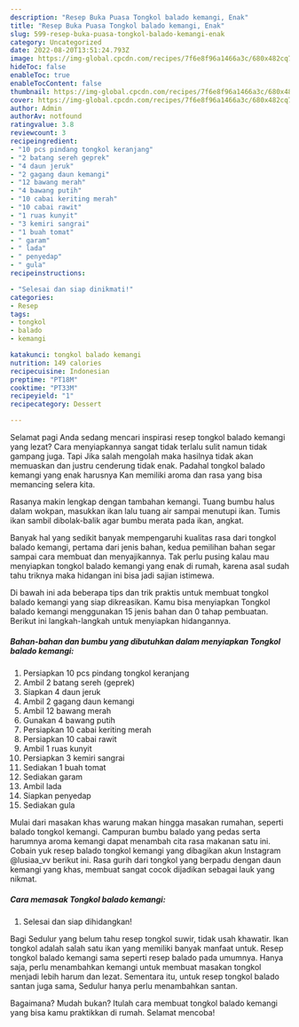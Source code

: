 ```yaml
---
description: "Resep Buka Puasa Tongkol balado kemangi, Enak"
title: "Resep Buka Puasa Tongkol balado kemangi, Enak"
slug: 599-resep-buka-puasa-tongkol-balado-kemangi-enak
category: Uncategorized
date: 2022-08-20T13:51:24.793Z
image: https://img-global.cpcdn.com/recipes/7f6e8f96a1466a3c/680x482cq70/tongkol-balado-kemangi-foto-resep-utama.jpg
hideToc: false
enableToc: true
enableTocContent: false
thumbnail: https://img-global.cpcdn.com/recipes/7f6e8f96a1466a3c/680x482cq70/tongkol-balado-kemangi-foto-resep-utama.jpg
cover: https://img-global.cpcdn.com/recipes/7f6e8f96a1466a3c/680x482cq70/tongkol-balado-kemangi-foto-resep-utama.jpg
author: Admin
authorAv: notfound
ratingvalue: 3.8
reviewcount: 3
recipeingredient:
- "10 pcs pindang tongkol keranjang"
- "2 batang sereh geprek"
- "4 daun jeruk"
- "2 gagang daun kemangi"
- "12 bawang merah"
- "4 bawang putih"
- "10 cabai keriting merah"
- "10 cabai rawit"
- "1 ruas kunyit"
- "3 kemiri sangrai"
- "1 buah tomat"
- " garam"
- " lada"
- " penyedap"
- " gula"
recipeinstructions:

- "Selesai dan siap dinikmati!"
categories:
- Resep
tags:
- tongkol
- balado
- kemangi

katakunci: tongkol balado kemangi 
nutrition: 149 calories
recipecuisine: Indonesian
preptime: "PT18M"
cooktime: "PT33M"
recipeyield: "1"
recipecategory: Dessert

---
```



Selamat pagi Anda sedang mencari inspirasi resep tongkol balado kemangi yang lezat? Cara menyiapkannya sangat tidak terlalu sulit namun tidak gampang juga. Tapi Jika salah mengolah maka hasilnya tidak akan memuaskan dan justru cenderung tidak enak. Padahal tongkol balado kemangi yang enak harusnya Kan memiliki aroma dan rasa yang bisa memancing selera kita.


Rasanya makin lengkap dengan tambahan kemangi. Tuang bumbu halus dalam wokpan, masukkan ikan lalu tuang air sampai menutupi ikan. Tumis ikan sambil dibolak-balik agar bumbu merata pada ikan, angkat.

Banyak hal yang sedikit banyak mempengaruhi kualitas rasa dari tongkol balado kemangi, pertama dari jenis bahan, kedua pemilihan bahan segar sampai cara membuat dan menyajikannya. Tak perlu pusing kalau mau menyiapkan tongkol balado kemangi yang enak di rumah, karena asal sudah tahu triknya maka hidangan ini bisa jadi sajian istimewa.


Di bawah ini ada beberapa tips dan trik praktis untuk membuat tongkol balado kemangi yang siap dikreasikan. Kamu bisa menyiapkan Tongkol balado kemangi menggunakan 15 jenis bahan dan 0 tahap pembuatan. Berikut ini langkah-langkah untuk menyiapkan hidangannya.

<!--inarticleads1-->

##### Bahan-bahan dan bumbu yang dibutuhkan dalam menyiapkan Tongkol balado kemangi:

1. Persiapkan 10 pcs pindang tongkol keranjang
1. Ambil 2 batang sereh (geprek)
1. Siapkan 4 daun jeruk
1. Ambil 2 gagang daun kemangi
1. Ambil 12 bawang merah
1. Gunakan 4 bawang putih
1. Persiapkan 10 cabai keriting merah
1. Persiapkan 10 cabai rawit
1. Ambil 1 ruas kunyit
1. Persiapkan 3 kemiri sangrai
1. Sediakan 1 buah tomat
1. Sediakan  garam
1. Ambil  lada
1. Siapkan  penyedap
1. Sediakan  gula


Mulai dari masakan khas warung makan hingga masakan rumahan, seperti balado tongkol kemangi. Campuran bumbu balado yang pedas serta harumnya aroma kemangi dapat menambah cita rasa makanan satu ini. Cobain yuk resep balado tongkol kemangi yang dibagikan akun Instagram @lusiaa_vv berikut ini. Rasa gurih dari tongkol yang berpadu dengan daun kemangi yang khas, membuat sangat cocok dijadikan sebagai lauk yang nikmat. 

<!--inarticleads2-->

##### Cara memasak Tongkol balado kemangi:


1. Selesai dan siap dihidangkan!

Bagi Sedulur yang belum tahu resep tongkol suwir, tidak usah khawatir. Ikan tongkol adalah salah satu ikan yang memiliki banyak manfaat untuk. Resep tongkol balado kemangi sama seperti resep balado pada umumnya. Hanya saja, perlu menambahkan kemangi untuk membuat masakan tongkol menjadi lebih harum dan lezat. Sementara itu, untuk resep tongkol balado santan juga sama, Sedulur hanya perlu menambahkan santan. 

Bagaimana? Mudah bukan? Itulah cara membuat tongkol balado kemangi yang bisa kamu praktikkan di rumah. Selamat mencoba!
